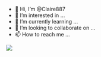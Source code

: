 - 👋 Hi, I’m @Claire887
- 👀 I’m interested in ...
- 🌱 I’m currently learning ...
- 💞️ I’m looking to collaborate on ...
- 📫 How to reach me ...

<!---
Claire887/Claire887 is a ✨ special ✨ repository because its `README.md` (this file) appears on your GitHub profile.
You can click the Preview link to take a look at your changes.
--->


<a href="undefined/project/oscs/Claire887/Claire887?ref=badge_small" alt="OSCS Status"><img src="undefined/platform/badge/Claire887/Claire887.svg?size=small"/></a>

